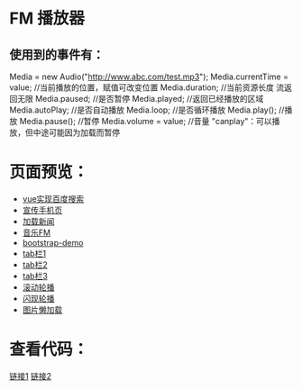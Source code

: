 # FM 播放器
[](https://chengfengfengwang.github.io/works/FM.png)
## 使用到的事件有：
Media = new Audio("http://www.abc.com/test.mp3"); 
Media.currentTime = value; //当前播放的位置，赋值可改变位置 
Media.duration; //当前资源长度 流返回无限 
Media.paused; //是否暂停
Media.played; //返回已经播放的区域
Media.autoPlay; //是否自动播放 
Media.loop; //是否循环播放 
Media.play();  //播放 
Media.pause();  //暂停 
Media.volume = value; //音量 
"canplay"：可以播放，但中途可能因为加载而暂停
# 页面预览：
- [vue实现百度搜索](https://chengfengfengwang.github.io/works/vue%E5%AE%9E%E7%8E%B0%E7%99%BE%E5%BA%A6%E6%90%9C%E7%B4%A2/)
- [宣传手机页](https://chengfengfengwang.github.io/works/%E5%AE%A3%E4%BC%A0%E6%89%8B%E6%9C%BA%E9%A1%B5/)
- [加载新闻](https://chengfengfengwang.github.io/works/%E5%8A%A0%E8%BD%BD%E6%96%B0%E9%97%BB/)
- [音乐FM](https://chengfengfengwang.github.io/works/%E9%9F%B3%E4%B9%90FM/)
- [bootstrap-demo](https://chengfengfengwang.github.io/works/bootstrap-demo/index.html)
- [tab栏1](https://chengfengfengwang.github.io/demos/%E5%B7%A6%E4%BE%A7tab/%E5%B7%A6%E4%BE%A7tab.html)
- [tab栏2](https://chengfengfengwang.github.io/demos/tab%E6%A0%8F/tab%E5%B8%B8%E7%94%A8.html)
- [tab栏3](https://chengfengfengwang.github.io/demos/tab%E6%A0%8F/tab%E8%BD%AE%E6%92%AD.html)
- [滚动轮播](https://chengfengfengwang.github.io/demos/%E8%BD%AE%E6%92%AD/%E6%BB%9A%E5%8A%A8%E8%BD%AE%E6%92%AD.html)
- [闪现轮播](https://github.com/chengfengfengwang/demos/blob/master/%E8%BD%AE%E6%92%AD/%E9%97%AA%E7%8E%B0%E8%BD%AE%E6%92%AD.html)
- [图片懒加载](https://chengfengfengwang.github.io/demos/%E5%9B%BE%E7%89%87%E6%87%92%E5%8A%A0%E8%BD%BD/%E5%9B%BE%E7%89%87%E6%87%92%E5%8A%A0%E8%BD%BD.html)
# 查看代码：
[链接1](https://github.com/chengfengfengwang/demos)
[链接2](https://github.com/chengfengfengwang/works)
